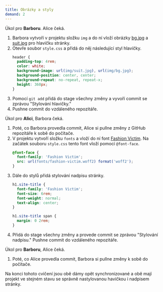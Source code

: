 ```yaml
---
title: Obrázky a styly
demand: 2
---
```


Úkol pro **Barboru**. Alice čeká.

1. Barbora vytvoří v projektu složku `img` a do ní vloží obrázky [bg.jpg](assets/bg.jpg) a [suit.jpg](assets/suit.jpg) pro hlavičku stránky.
1. Otevře soubor `style.css` a přidá do něj následující styl hlavičky. 
   ```css
   header {
     padding-top: 4rem;
     color: white;
     background-image: url(img/suit.jpg), url(img/bg.jpg);
     background-position: center, center;
     background-repeat: no-repeat, repeat-x;
     height: 360px;
   }
   ```
1. Pomocí `git add` přidá do stage všechny změny a vyvoří commit se zprávou "Stylování hlavičky."
1. Pushne commit do vzdáleného repozitáře. 

Úkol pro **Alici**, Barbora čeká.

1. Poté, co Barbora provedla commit, Alice si pullne změny z GitHub repozítáře k sobě do počítače.
1. V projektu vytvoří složku `fonts` a vloží do ní font [Fashion Victim](assets/fashion-victim.woff2). Na začátek souboru `style.css` tento font vloží pomocí `@font-face`.
   ```css
   @font-face {
     font-family: 'Fashion Victim';
     src: url(fonts/fashion-victim.woff2) format('woff2');
   }
   ```
1. Dále do stylů přidá stylování nadpisu stránky.
   ```css
   h1.site-title {
     font-family: 'Fashion Victim';
     font-size: 6rem;
     font-weight: normal;
     text-align: center;
   }
   
   h1.site-title span {
     margin: 0 2rem;
   }
   ```
1. Přidá do stage všechny změny a provede commit se zprávou "Stylování nadpisu." Pushne commit do vzdáleného repozitáře. 

Úkol pro **Barboru**, Alice čeká.

1. Poté, co Alice provedla commit, Barbora si pullne změny k sobě do počítače. 

Na konci tohoto cvičení jsou obě dámy opět synchronizované a obě mají projekt ve stejném stavu se správně nastylovanou havičkou i nadpisem stránky.